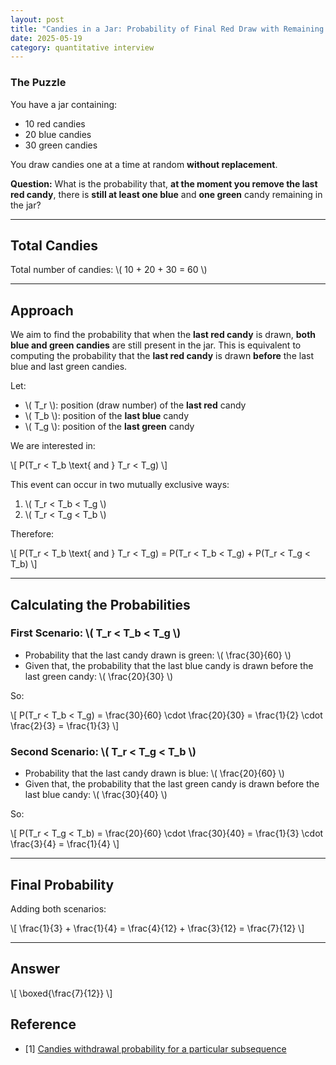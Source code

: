 ```yaml
---
layout: post
title: "Candies in a Jar: Probability of Final Red Draw with Remaining Blue and Green"
date: 2025-05-19
category: quantitative interview
---
```


### The Puzzle

You have a jar containing:

- 10 red candies
- 20 blue candies
- 30 green candies

You draw candies one at a time at random **without replacement**.

**Question:** What is the probability that, **at the moment you remove the last red candy**, there is **still at least one blue** and **one green** candy remaining in the jar?

---

## Total Candies

Total number of candies: \\( 10 + 20 + 30 = 60 \\)

---

## Approach

We aim to find the probability that when the **last red candy** is drawn, **both blue and green candies** are still present in the jar. This is equivalent to computing the probability that the **last red candy** is drawn **before** the last blue and last green candies.

Let:

- \\( T_r \\): position (draw number) of the **last red** candy
- \\( T_b \\): position of the **last blue** candy
- \\( T_g \\): position of the **last green** candy

We are interested in:

\\[
P(T_r < T_b \text{ and } T_r < T_g)
\\]

This event can occur in two mutually exclusive ways:

1. \\( T_r < T_b < T_g \\)
2. \\( T_r < T_g < T_b \\)

Therefore:

\\[
P(T_r < T_b \text{ and } T_r < T_g) = P(T_r < T_b < T_g) + P(T_r < T_g < T_b)
\\]

---

## Calculating the Probabilities

### First Scenario: \\( T_r < T_b < T_g \\)

- Probability that the last candy drawn is green: \\( \frac{30}{60} \\)
- Given that, the probability that the last blue candy is drawn before the last green candy: \\( \frac{20}{30} \\)

So:

\\[
P(T_r < T_b < T_g) = \frac{30}{60} \cdot \frac{20}{30} = \frac{1}{2} \cdot \frac{2}{3} = \frac{1}{3}
\\]

### Second Scenario: \\( T_r < T_g < T_b \\)

- Probability that the last candy drawn is blue: \\( \frac{20}{60} \\)
- Given that, the probability that the last green candy is drawn before the last blue candy: \\( \frac{30}{40} \\)

So:

\\[
P(T_r < T_g < T_b) = \frac{20}{60} \cdot \frac{30}{40} = \frac{1}{3} \cdot \frac{3}{4} = \frac{1}{4}
\\]

---

## Final Probability

Adding both scenarios:

\\[
\frac{1}{3} + \frac{1}{4} = \frac{4}{12} + \frac{3}{12} = \frac{7}{12}
\\]

---

## Answer

\\[
\boxed{\frac{7}{12}}
\\]

## Reference

* [1] [Candies withdrawal probability for a particular subsequence](https://math.stackexchange.com/questions/1805078/candies-withdrawal-probability-for-a-particular-subsequence)